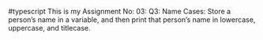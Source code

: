 #typescript
This is my Assignment No: 03:
Q3: Name Cases: Store a person’s name in a variable, and then print that person’s name in lowercase, uppercase, and titlecase.

